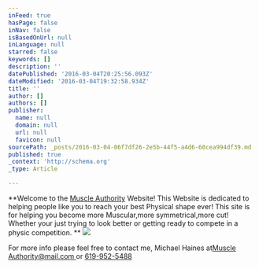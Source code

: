 ```yaml
---
inFeed: true
hasPage: false
inNav: false
isBasedOnUrl: null
inLanguage: null
starred: false
keywords: []
description: ''
datePublished: '2016-03-04T20:25:56.093Z'
dateModified: '2016-03-04T19:32:58.934Z'
title: ''
author: []
authors: []
publisher:
  name: null
  domain: null
  url: null
  favicon: null
sourcePath: _posts/2016-03-04-06f7df26-2e5b-44f5-a4d6-60cea994df39.md
published: true
_context: 'http://schema.org'
_type: Article

---
```

**Welcome to the [Muscle Authority][0] Website! This Website is dedicated to helping people like you to reach your best Physical shape ever! This site is for helping you become more Muscular,more symmetrical,more cut! Whether your just trying to look better or getting ready to compete in a physic competition. **
![](https://the-grid-user-content.s3-us-west-2.amazonaws.com/3fbe5221-b019-475a-b34d-7d088be81fae.jpg)

For more info please feel free to contact me, Michael Haines at[Muscle Authority@mail.com ][1]or  [619-952-5488][2]

[0]: null
[1]: muscleauthority@mail.com
[2]: 619-952-5488